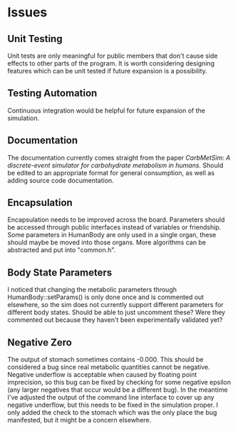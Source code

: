 # Issues


## Unit Testing

Unit tests are only meaningful for public members that don't cause side effects to other parts of the program. It is worth considering designing features which can be unit tested if future expansion is a possibility.


## Testing Automation

Continuous integration would be helpful for future expansion of the simulation.


## Documentation

The documentation currently comes straight from the paper *CarbMetSim: A discrete-event simulator for
carbohydrate metabolism in humans*. Should be edited to an appropriate format for general consumption, as well as adding source code documentation.


## Encapsulation

Encapsulation needs to be improved across the board. Parameters should be accessed through public interfaces instead of variables or friendship. Some parameters in HumanBody are only used in a single organ, these should maybe be moved into those organs. More algorithms can be abstracted and put into "common.h".


## Body State Parameters

I noticed that changing the metabolic parameters through HumanBody::setParams() is only done once and is commented out elsewhere, so the sim does not currently support different parameters for different body states. Should be able to just uncomment these? Were they commented out because they haven't been experimentally validated yet?


## Negative Zero

The output of stomach sometimes contains -0.000. This should be considered a bug since real metabolic quantities cannot be negative. Negative underflow is acceptable when caused by floating point imprecision, so this bug can be fixed by checking for some negative epsilon (any larger negatives that occur would be a different bug). In the meantime I've adjusted the output of the command line interface to cover up any negative underflow, but this needs to be fixed in the simulation proper. I only added the check to the stomach which was the only place the bug manifested, but it might be a concern elsewhere.